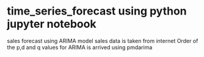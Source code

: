 # time_series_forecast using python jupyter notebook
sales forecast using ARIMA model
sales data is taken from internet
Order of the p,d and q values for ARIMA is arrived using pmdarima

